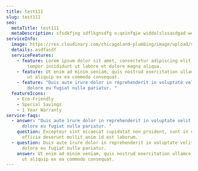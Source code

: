 ```yaml
---
title: test111
slug: test111
seo:
  metaTitle: test111
  metaDescription: sfsdkfjng sdflkgnsdfg o;qeinfqie wsddolslssasdgad wdfgwerg
serviceInfo:
  image: https://res.cloudinary.com/chicagoland-plumbing/image/upload/v1614279888/sample.jpg
  details: asdfasdf
  serviceFeatures:
    - feature: Lorem ipsum dolor sit amet, consectetur adipiscing elit, sed do eiusmod
        tempor incididunt ut labore et dolore magna aliqua.
    - feature: Ut enim ad minim veniam, quis nostrud exercitation ullamco laboris nisi
        ut aliquip ex ea commodo consequat.
    - feature: "Duis aute irure dolor in reprehenderit in voluptate velit esse cillum
        dolore eu fugiat nulla pariatur. "
  featureIcons:
    - Eco-Friendly
    - Special Savings
    - 1 Year Warranty
service-faqs:
  - answer: "Duis aute irure dolor in reprehenderit in voluptate velit esse cillum
      dolore eu fugiat nulla pariatur. "
    question: Excepteur sint occaecat cupidatat non proident, sunt in culpa qui
      officia deserunt mollit anim id est laborum.
  - question: Duis aute irure dolor in reprehenderit in voluptate velit esse cillum
      dolore eu fugiat nulla pariatur.
    answer: Ut enim ad minim veniam, quis nostrud exercitation ullamco laboris nisi
      ut aliquip ex ea commodo consequat.
---
```

